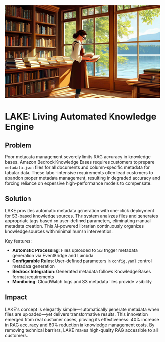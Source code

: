 ![lake](./images/lake-wide.png)

# LAKE: Living Automated Knowledge Engine

## Problem
Poor metadata management severely limits RAG accuracy in knowledge bases. Amazon Bedrock Knowledge Bases requires customers to prepare `metadata.json` files for all documents and column-specific metadata for tabular data. These labor-intensive requirements often lead customers to abandon proper metadata management, resulting in degraded accuracy and forcing reliance on expensive high-performance models to compensate.

## Solution
LAKE provides automatic metadata generation with one-click deployment for S3-based knowledge sources. The system analyzes files and generates appropriate tags based on user-defined parameters, eliminating manual metadata creation. This AI-powered librarian continuously organizes knowledge sources with minimal human intervention.

Key features:
- **Automatic Processing**: Files uploaded to S3 trigger metadata generation via EventBridge and Lambda
- **Configurable Rules**: User-defined parameters in `config.yaml` control metadata generation
- **Bedrock Integration**: Generated metadata follows Knowledge Bases format requirements
- **Monitoring**: CloudWatch logs and S3 metadata files provide visibility

## Impact
LAKE's concept is elegantly simple—automatically generate metadata when files are uploaded—yet delivers transformative results. This innovation emerged from real customer cases, proving its effectiveness: 40% increase in RAG accuracy and 60% reduction in knowledge management costs. By removing technical barriers, LAKE makes high-quality RAG accessible to all customers.
